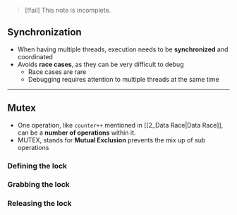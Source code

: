 
> [!fail] This note is incomplete.

## Synchronization
- When having multiple threads, execution needs to be **synchronized** and coordinated
- Avoids **race cases**, as they can be very difficult to debug
	- Race cases are rare
	- Debugging requires attention to multiple threads at the same time


---
## Mutex
- One operation, like `counter++` mentioned in [[2_Data Race|Data Race]], can be a **number of operations** within it. 
- MUTEX, stands for **Mutual Exclusion** prevents the mix up of sub operations

### Defining the lock


### Grabbing the lock


### Releasing the lock

